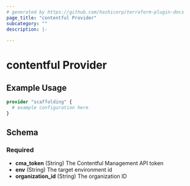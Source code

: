 ```yaml
---
# generated by https://github.com/hashicorp/terraform-plugin-docs
page_title: "contentful Provider"
subcategory: ""
description: |-
  
---
```


# contentful Provider



## Example Usage

```terraform
provider "scaffolding" {
  # example configuration here
}
```

<!-- schema generated by tfplugindocs -->
## Schema

### Required

- **cma_token** (String) The Contentful Management API token
- **env** (String) The target environment id
- **organization_id** (String) The organization ID
